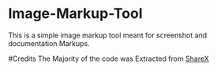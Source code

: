 # Image-Markup-Tool
This is a simple image markup tool meant for screenshot and documentation Markups.

#Credits
The Majority of the code was Extracted from 
[ShareX](https://github.com/ShareX/ShareX)
